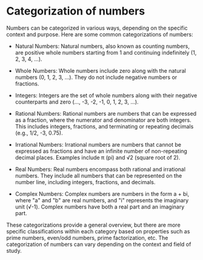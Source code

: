 # Categorization of numbers

Numbers can be categorized in various ways, depending on the specific context
and purpose. Here are some common categorizations of numbers:

- Natural Numbers: Natural numbers, also known as counting numbers, are positive
  whole numbers starting from 1 and continuing indefinitely (1, 2, 3, 4, ...).

- Whole Numbers: Whole numbers include zero along with the natural numbers (0,
  1, 2, 3, ...). They do not include negative numbers or fractions.

- Integers: Integers are the set of whole numbers along with their negative
  counterparts and zero (..., -3, -2, -1, 0, 1, 2, 3, ...).

- Rational Numbers: Rational numbers are numbers that can be expressed as a
  fraction, where the numerator and denominator are both integers. This includes
  integers, fractions, and terminating or repeating decimals (e.g., 1/2, -3,
  0.75).

- Irrational Numbers: Irrational numbers are numbers that cannot be expressed as
  fractions and have an infinite number of non-repeating decimal places.
  Examples include π (pi) and √2 (square root of 2).

- Real Numbers: Real numbers encompass both rational and irrational numbers.
  They include all numbers that can be represented on the number line, including
  integers, fractions, and decimals.

- Complex Numbers: Complex numbers are numbers in the form a + bi, where "a" and
  "b" are real numbers, and "i" represents the imaginary unit (√-1). Complex
  numbers have both a real part and an imaginary part.

These categorizations provide a general overview, but there are more specific
classifications within each category based on properties such as prime numbers,
even/odd numbers, prime factorization, etc. The categorization of numbers can
vary depending on the context and field of study.

